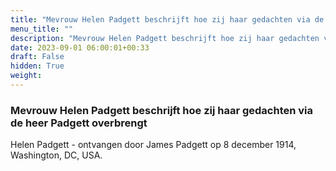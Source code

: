 ```yaml
---
title: "Mevrouw Helen Padgett beschrijft hoe zij haar gedachten via de heer Padgett overbrengt"
menu_title: ""
description: "Mevrouw Helen Padgett beschrijft hoe zij haar gedachten via de heer Padgett overbrengt"
date: 2023-09-01 06:00:01+00:33
draft: False
hidden: True
weight:
---
```

### Mevrouw Helen Padgett beschrijft hoe zij haar gedachten via de heer Padgett overbrengt

Helen Padgett - ontvangen door James Padgett op 8 december 1914, Washington, DC, USA.
